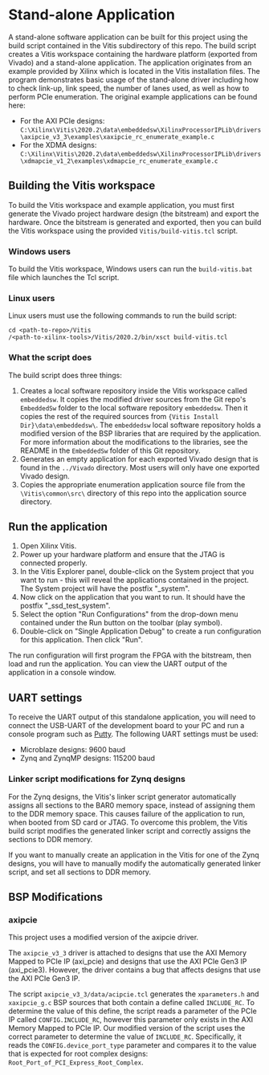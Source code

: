 # Stand-alone Application

A stand-alone software application can be built for this project using the build script contained in the Vitis subdirectory
of this repo. The build script creates a Vitis workspace containing the hardware platform (exported from Vivado) and a stand-alone
application. The application originates from an example provided by Xilinx which is located in the Vitis installation files.
The program demonstrates basic usage of the stand-alone driver including how to check link-up, link speed, the number of 
lanes used, as well as how to perform PCIe enumeration. The original example applications can be found here:

* For the AXI PCIe designs:
  `C:\Xilinx\Vitis\2020.2\data\embeddedsw\XilinxProcessorIPLib\drivers\axipcie_v3_3\examples\xaxipcie_rc_enumerate_example.c`
* For the XDMA designs:
  `C:\Xilinx\Vitis\2020.2\data\embeddedsw\XilinxProcessorIPLib\drivers\xdmapcie_v1_2\examples\xdmapcie_rc_enumerate_example.c`

## Building the Vitis workspace

To build the Vitis workspace and example application, you must first generate
the Vivado project hardware design (the bitstream) and export the hardware.
Once the bitstream is generated and exported, then you can build the
Vitis workspace using the provided `Vitis/build-vitis.tcl` script.

### Windows users

To build the Vitis workspace, Windows users can run the `build-vitis.bat` file which
launches the Tcl script.

### Linux users

Linux users must use the following commands to run the build script:

```
cd <path-to-repo>/Vitis
/<path-to-xilinx-tools>/Vitis/2020.2/bin/xsct build-vitis.tcl
```

### What the script does

The build script does three things:

1. Creates a local software repository inside the Vitis workspace called `embeddedsw`.
   It copies the modified driver sources from the Git repo's `EmbeddedSw` folder to the local 
   software repository `embeddedsw`. Then it copies the rest of the required sources from
   `{Vitis Install Dir}\data\embeddedsw\`. The `embeddedsw` local software repository holds
   a modified version of the BSP libraries that are required by the application. For more
   information about the modifications to the libraries, see the README in the `EmbeddedSw`
   folder of this Git repository.
2. Generates an empty application for each exported Vivado design
   that is found in the `../Vivado` directory. Most users will only have one exported
   Vivado design.
3. Copies the appropriate enumeration application source file from the
   `\Vitis\common\src\` directory of this repo into the application source directory.

## Run the application

1. Open Xilinx Vitis.
2. Power up your hardware platform and ensure that the JTAG is
   connected properly.
3. In the Vitis Explorer panel, double-click on the System project that you want to run -
   this will reveal the applications contained in the project. The System project will have 
   the postfix "_system".
4. Now click on the application that you want to run. It should have the postfix "_ssd_test_system".
5. Select the option "Run Configurations" from the drop-down menu contained under the Run
   button on the toolbar (play symbol).
6. Double-click on "Single Application Debug" to create a run configuration for this 
   application. Then click "Run".

The run configuration will first program the FPGA with the bitstream, then load and run the 
application. You can view the UART output of the application in a console window.

## UART settings

To receive the UART output of this standalone application, you will need to connect the
USB-UART of the development board to your PC and run a console program such as 
[Putty](https://www.putty.org). The following UART settings must be used:

* Microblaze designs: 9600 baud
* Zynq and ZynqMP designs: 115200 baud

### Linker script modifications for Zynq designs

For the Zynq designs, the Vitis's linker script generator automatically assigns all sections
to the BAR0 memory space, instead of assigning them to the DDR memory space. This causes 
failure of the application to run, when booted from SD card or JTAG. To overcome this problem,
the Vitis build script modifies the generated linker script and correctly assigns the sections
to DDR memory.

If you want to manually create an application in the Vitis for one of the Zynq designs,
you will have to manually modify the automatically generated linker script, and set all sections
to DDR memory.

## BSP Modifications

### axipcie

This project uses a modified version of the axipcie driver.

The `axipcie_v3_3` driver is attached to designs that use the AXI Memory Mapped to PCIe IP (axi_pcie) and 
designs that use the AXI PCIe Gen3 IP (axi_pcie3). However, the driver contains a bug that affects designs
that use the AXI PCIe Gen3 IP.

The script `axipcie_v3_3/data/acipcie.tcl` generates the `xparameters.h` and `xaxipcie_g.c` BSP sources that
both contain a define called `INCLUDE_RC`. To determine the value of this define, the script reads a parameter of 
the PCIe IP called `CONFIG.INCLUDE_RC`, however this parameter only exists in the AXI Memory Mapped to PCIe IP.
Our modified version of the script uses the correct parameter to determine the value of `INCLUDE_RC`.
Specifically, it reads the `CONFIG.device_port_type` parameter and compares it to the value that is expected
for root complex designs: `Root_Port_of_PCI_Express_Root_Complex`.



